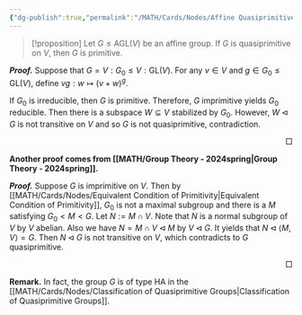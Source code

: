 ```yaml
---
{"dg-publish":true,"permalink":"/MATH/Cards/Nodes/Affine Quasiprimitive is Primitive/","dgPassFrontmatter":true}
---
```



> [!proposition]
> Let $G\leqslant\mathrm{AGL}(V)$ be an affine group. If $G$ is quasiprimitive on $V$, then $G$ is primitive.

**_Proof._**
Suppose that $G=V{:}G_0\leqslant V{:}\mathrm{GL}(V)$. For any $v\in V$ and $g\in G_0\leqslant\mathrm{GL}(V)$, define $vg:w\mapsto (v+w)^g$. 

If $G_0$ is irreducible, then $G$ is primitive. Therefore, $G$ imprimitive yields $G_0$ reducible. Then there is a subspace $W\subseteq V$ stabilized by $G_0$. However, $W\lhd G$ is not transitive on $V$ and so $G$ is not quasiprimitive, contradiction.
<p align="right">□</p>

**Another proof comes from [[MATH/Group Theory - 2024spring\|Group Theory - 2024spring]].**

**_Proof._**
Suppose $G$ is imprimitive on $V$. Then by [[MATH/Cards/Nodes/Equivalent Condition of Primitivity\|Equivalent Condition of Primitivity]], $G_0$ is not a maximal subgroup and there is a $M$ satisfying $G_0<M<G$. Let $N:=M\cap V$. Note that $N$ is a normal subgroup of $V$ by $V$ abelian. Also we have $N=M\cap V\lhd M$ by $V\lhd G$. It yields that $N\lhd\left\langle M,V\right\rangle=G$. Then $N\lhd G$ is not transitive on $V$, which contradicts to $G$ quasiprimitive.
<p align="right">□</p>

**Remark.** In fact, the group $G$ is of type HA in the [[MATH/Cards/Nodes/Classification of Quasiprimitive Groups\|Classification of Quasiprimitive Groups]]. 